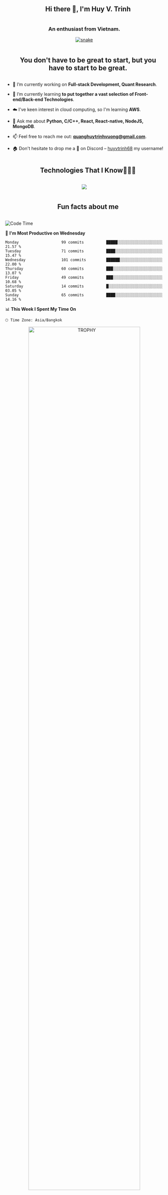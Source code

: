<!--h1 without bottom border-->
<div id="user-content-toc">
<ul align="center">
<summary>
<h2 style="display: inline-block;">Hi there 👋, I'm Huy V. Trinh</h2>
</summary>
</ul>
</div>
<h3 align="center">An enthusiast from Vietnam.</h3>
<!--- snake -->
<div align="center">
  <a href="https://1999azzar.github.io/1999AZZAR/">
    <img src="/resources/grid-snake.svg" alt="snake">
  </a>
</div>

<!--h2 without bottom border-->
<div id="user-content-toc">
<ul align="center">
<summary>
<h2 style="display: inline-block">You don't have to be great to start, but you have to start to be great.
</h2>
</summary>
</ul>
</div>

<!--Intro start-->
- 🔭 I’m currently working on **Full-stack Development, Quant Research**.

- 🌱 I’m currently learning **to put together a vast selection of Front-end/Back-end Technologies**.

- ☁️ I've keen interest in cloud computing, so I'm learning **AWS**.

- 💬 Ask me about **Python, C/C++, React, React-native, NodeJS, MongoDB**.

- 📫 Feel free to reach me out: **quanghuytrinhvuong@gmail.com**.

- 🏠 Don't hesitate to drop me a **👋** on Discord – [huyvtrinh68](https://discord.com/users/huyvtrinh68) my username!
<!--Intro end-->



<!--h1 without bottom border-->
<div id="user-content-toc">
<ul align="center">
<summary>
<h2 style="display: inline-block">Technologies That I Know👨🏻‍💻</h2>
</summary>
</ul>
</div>
<p align="center">
<a href="https://skillicons.dev">
<img
src="https://skillicons.dev/icons?i=py,git,nginx,redis,aws,css,docker,firebase,github,html,java,js,c,cs,cpp,arduino,linux,md,materialui,mongodb,mysql,nextjs,express,nodejs,react,tailwind,kubernetes,vscode,figma,ai,postman&perline=9" />
</a>
</p>

<!--h1 without bottom border-->
<div id="user-content-toc">
<ul align="center">
<summary>
<h2 style="display: inline-block">Fun facts about me</h2>
</summary>
</ul>
</div>

<!--START_SECTION:waka-->
![Code Time](http://img.shields.io/badge/Code%20Time-43%20hrs%2029%20mins-blue)

📅 **I'm Most Productive on Wednesday** 

```text
Monday                   99 commits          █████░░░░░░░░░░░░░░░░░░░░   21.57 % 
Tuesday                  71 commits          ████░░░░░░░░░░░░░░░░░░░░░   15.47 % 
Wednesday                101 commits         ██████░░░░░░░░░░░░░░░░░░░   22.00 % 
Thursday                 60 commits          ███░░░░░░░░░░░░░░░░░░░░░░   13.07 % 
Friday                   49 commits          ███░░░░░░░░░░░░░░░░░░░░░░   10.68 % 
Saturday                 14 commits          █░░░░░░░░░░░░░░░░░░░░░░░░   03.05 % 
Sunday                   65 commits          ████░░░░░░░░░░░░░░░░░░░░░   14.16 % 
```


📊 **This Week I Spent My Time On** 

```text
🕑︎ Time Zone: Asia/Bangkok
```


<!--END_SECTION:waka-->

<!--- trophy (start) -->
<div align=center>
<a href="https://github.com/ryo-ma/github-profile-trophy" title="Go to Source">
<img align="center" width=84%
src="https://github-profile-trophy.vercel.app/?username=trvqhuy&theme=juicyfresh&no-bg=true"
alt="TROPHY" />
</a>
</div>
<!--- trophy (start) -->

</p>
<!--- stats (end) -->

<!-- Connect with me -->
<!--h2 without bottom border-->
<div id="user-content-toc">
<ul align="center">
<summary>
<h2 style="display: inline-block">Connect With Me🤝</h2>
</summary>
</ul>
</div>

<!--icons and links-->
<p align="center">
<a href="mailto:quanghuytrinhvuong@gmail.com" target="blank"><img align="center"
src="https://img.shields.io/badge/Gmail-D14836?style=for-the-badge&logo=gmail&logoColor=white"
alt="gmail" height="30"/></a>
<a href="https://api-development-world.slack.com/team/U06PH869SF2" target="blank"><img align="center"
src="https://img.shields.io/badge/Slack-4A154B?style=for-the-badge&logo=slack&logoColor=white"
alt="slack" height="30"/></a>
<a href="https://discord.com/users/huyvtrinh68" target="blank"><img align="center"
src="https://img.shields.io/badge/Discord-5865F2?style=for-the-badge&logo=discord&logoColor=white"
alt="discord" height="30" /></a>
</p>

